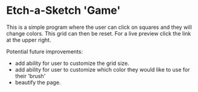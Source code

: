 # Etch-a-Sketch 'Game'

This is a simple program where the user can click on squares and they will change colors. This grid can then be reset.
For a live preview click the link at the upper right.

Potential future improvements:
 - add ability for user to customize the grid size.
 - add ability for user to customize which color they would like to use for their 'brush'
 - beautify the page.
